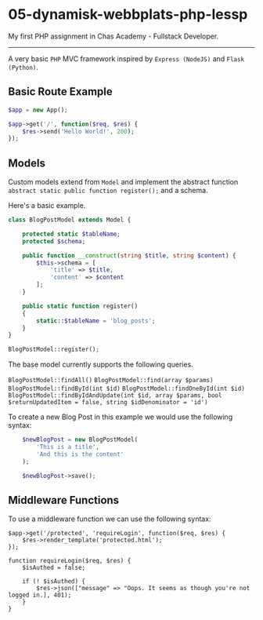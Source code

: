 # 05-dynamisk-webbplats-php-lessp

My first PHP assignment in Chas Academy - Fullstack Developer.

___

A very basic `PHP` MVC framework inspired by `Express (NodeJS)` and `Flask (Python)`. 

## Basic Route Example

```php
$app = new App();

$app->get('/', function($req, $res) {
    $res->send('Hello World!', 200);
});
```

## Models

Custom models extend from `Model` and implement the abstract function `abstract static public function register();` and a schema.

Here's a basic example.

```php
class BlogPostModel extends Model {

    protected static $tableName;
    protected $schema;

    public function __construct(string $title, string $content) {
        $this->schema = [
            'title' => $title,
            'content' => $content
        ];
    }

    public static function register()
    {
        static::$tableName = 'blog_posts';
    }
}

BlogPostModel::register();

```

The base model currently supports the following queries.

`BlogPostModel::findAll()`
`BlogPostModel::find(array $params)`
`BlogPostModel::findById(int $id)`
`BlogPostModel::findOneById(int $id)`
`BlogPostModel::findByIdAndUpdate(int $id, array $params, bool $returnUpdatedItem = false, string $idDenominator = 'id')`

To create a new Blog Post in this example we would use the following syntax:

```php
    $newBlogPost = new BlogPostModel(
        'This is a title',
        'And this is the content'
    );

    $newBlogPost->save();
```

## Middleware Functions

To use a middleware function we can use the following syntax:

```
$app->get('/protected', 'requireLogin', function($req, $res) {
    $res->render_template('protected.html');
});

function requireLogin($req, $res) {
    $isAuthed = false;

    if (! $isAuthed) {
        $res->json(["message" => "Oops. It seems as though you're not logged in.], 401);
    }
}
```
